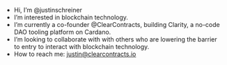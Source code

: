 - Hi, I’m @justinschreiner
- I’m interested in blockchain technology.
- I’m currently a co-founder @ClearContracts, building Clarity, a no-code DAO tooling platform on Cardano.
- I’m looking to collaborate with with others who are lowering the barrier to entry to interact with blockchain technology.
- How to reach me: justin@clearcontracts.io


